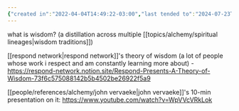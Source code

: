 ```yaml
---
{"created in":"2022-04-04T14:49:22-03:00","last tended to":"2024-07-23T01:40:56-03:00","tags":["alchemy","concept","🌱"],"dg-publish":true,"permalink":"/concepts/wisdom/","dgPassFrontmatter":true,"created":"2022-04-04T14:49:22.557-03:00","updated":"2024-07-23T01:43:20.051-03:00"}
---
```


what is wisdom? (a distillation across multiple [[topics/alchemy/spiritual lineages\|wisdom traditions]])

[[respond network\|respond network]]'s theory of wisdom (a lot of people whose work i respect and am constantly learning more about) - https://respond-network.notion.site/Respond-Presents-A-Theory-of-Wisdom-73f6c575088142b5b4502be26922f5a9

[[people/references/alchemy/john vervaeke\|john vervaeke]]'s 10-min presentation on it: https://www.youtube.com/watch?v=WpVVcVRkLok